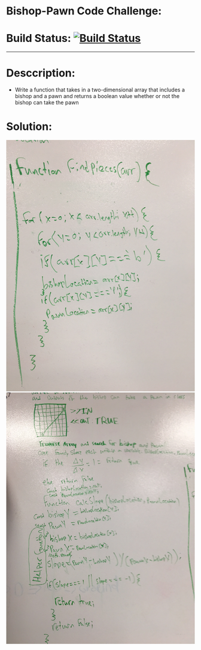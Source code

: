 # Bishop-Pawn Code Challenge:
# Build Status: [![Build Status](https://travis-ci.com/peffles/DataStructuresAndAlgorithms.svg?branch=master)](https://travis-ci.com/peffles/DataStructuresAndAlgorithms)
___
# Desccription:
- Write a function that takes in a two-dimensional array that includes a bishop
and a pawn and returns a boolean value whether or not the bishop can take the pawn

# Solution:

![pic1](assets/whiteboardPic1.JPG)
![pic2](assets/whiteboardPic2.JPG)
